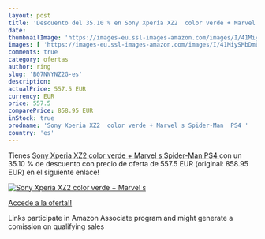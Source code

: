 ```yaml
---
layout: post
title: 'Descuento del 35.10 % en Sony Xperia XZ2  color verde + Marvel s '
date: 
thumbnailImage: 'https://images-eu.ssl-images-amazon.com/images/I/41MiySMbDmL._SL200_.jpg'
images: [ 'https://images-eu.ssl-images-amazon.com/images/I/41MiySMbDmL._SL200_.jpg' ]
comments: true
category: ofertas
author: ring
slug: 'B07NNYNZ2G-es'
description:
actualPrice: 557.5 EUR
currency: EUR
price: 557.5
comparePrice: 858.95 EUR
inStock: true
prodname: 'Sony Xperia XZ2  color verde + Marvel s Spider-Man  PS4 '
country: 'es'
---
```


Tienes [Sony Xperia XZ2  color verde + Marvel s Spider-Man  PS4 ](https://www.amazon.es/dp/B07NNYNZ2G/?tag=tolees-21) con un 35.10 % de descuento con precio de oferta de 557.5 EUR (original: 858.95 EUR) en el siguiente enlace!

[![Sony Xperia XZ2  color verde + Marvel s ](https://images-eu.ssl-images-amazon.com/images/I/41MiySMbDmL._SL200_.jpg)](https://www.amazon.es/dp/B07NNYNZ2G/?tag=tolees-21)

[Accede a la oferta!!](https://www.amazon.es/dp/B07NNYNZ2G/?tag=tolees-21)

Links participate in Amazon Associate program and might generate a comission on qualifying sales


